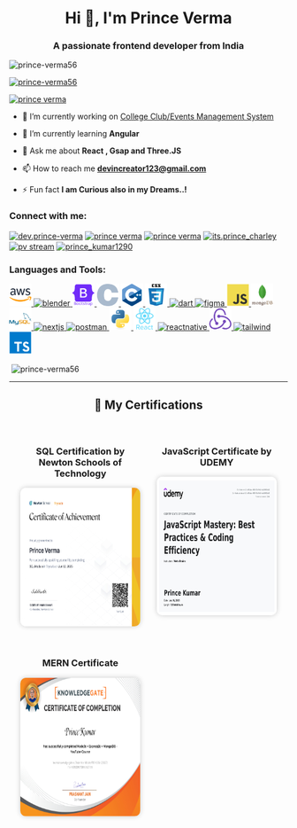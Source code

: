 <h1 align="center">Hi 👋, I'm Prince Verma</h1>
<h3 align="center">A passionate frontend developer from India</h3>

<p align="left"> <img src="https://komarev.com/ghpvc/?username=prince-verma56&label=Profile%20views&color=0e75b6&style=flat" alt="prince-verma56" /> </p>

<p align="left"> <a href="https://github.com/ryo-ma/github-profile-trophy"><img src="https://github-profile-trophy.vercel.app/?username=prince-verma56" alt="prince-verma56" /></a> </p>

<p align="left"> <a href="https://twitter.com/prince verma" target="blank"><img src="https://img.shields.io/twitter/follow/prince verma?logo=twitter&style=for-the-badge" alt="prince verma" /></a> </p>

- 🔭 I’m currently working on [College Club/Events Management System](https://github.com/Prince-verma56/GLA_CLUB)

- 🌱 I’m currently learning **Angular**

- 💬 Ask me about **React , Gsap and Three.JS**

- 📫 How to reach me **devincreator123@gmail.com**

- ⚡ Fun fact **I am Curious also in my Dreams..!**

<h3 align="left">Connect with me:</h3>
<p align="left">
<a href="https://dev.to/dev.prince-verma" target="blank"><img align="center" src="https://raw.githubusercontent.com/rahuldkjain/github-profile-readme-generator/master/src/images/icons/Social/devto.svg" alt="dev.prince-verma" height="30" width="40" /></a>
<a href="https://twitter.com/prince verma" target="blank"><img align="center" src="https://raw.githubusercontent.com/rahuldkjain/github-profile-readme-generator/master/src/images/icons/Social/twitter.svg" alt="prince verma" height="30" width="40" /></a>
<a href="https://linkedin.com/in/prince-verma26" target="blank"><img align="center" src="https://raw.githubusercontent.com/rahuldkjain/github-profile-readme-generator/master/src/images/icons/Social/linked-in-alt.svg" alt="prince verma" height="30" width="40" /></a>
<a href="https://instagram.com/its.prince_charley" target="blank"><img align="center" src="https://raw.githubusercontent.com/rahuldkjain/github-profile-readme-generator/master/src/images/icons/Social/instagram.svg" alt="its.prince_charley" height="30" width="40" /></a>
<a href="https://www.youtube.com/c/pv stream" target="blank"><img align="center" src="https://raw.githubusercontent.com/rahuldkjain/github-profile-readme-generator/master/src/images/icons/Social/youtube.svg" alt="pv stream" height="30" width="40" /></a>
<a href="https://www.leetcode.com/prince_kumar1290" target="blank"><img align="center" src="https://raw.githubusercontent.com/rahuldkjain/github-profile-readme-generator/master/src/images/icons/Social/leet-code.svg" alt="prince_kumar1290" height="30" width="40" /></a>
</p>

<h3 align="left">Languages and Tools:</h3>
<p align="left"> <a href="https://aws.amazon.com" target="_blank" rel="noreferrer"> <img src="https://raw.githubusercontent.com/devicons/devicon/master/icons/amazonwebservices/amazonwebservices-original-wordmark.svg" alt="aws" width="40" height="40"/> </a> <a href="https://www.blender.org/" target="_blank" rel="noreferrer"> <img src="https://download.blender.org/branding/community/blender_community_badge_white.svg" alt="blender" width="40" height="40"/> </a> <a href="https://getbootstrap.com" target="_blank" rel="noreferrer"> <img src="https://raw.githubusercontent.com/devicons/devicon/master/icons/bootstrap/bootstrap-plain-wordmark.svg" alt="bootstrap" width="40" height="40"/> </a> <a href="https://www.cprogramming.com/" target="_blank" rel="noreferrer"> <img src="https://raw.githubusercontent.com/devicons/devicon/master/icons/c/c-original.svg" alt="c" width="40" height="40"/> </a> <a href="https://www.w3schools.com/cpp/" target="_blank" rel="noreferrer"> <img src="https://raw.githubusercontent.com/devicons/devicon/master/icons/cplusplus/cplusplus-original.svg" alt="cplusplus" width="40" height="40"/> </a> <a href="https://www.w3schools.com/css/" target="_blank" rel="noreferrer"> <img src="https://raw.githubusercontent.com/devicons/devicon/master/icons/css3/css3-original-wordmark.svg" alt="css3" width="40" height="40"/> </a> <a href="https://dart.dev" target="_blank" rel="noreferrer"> <img src="https://www.vectorlogo.zone/logos/dartlang/dartlang-icon.svg" alt="dart" width="40" height="40"/> </a> <a href="https://www.figma.com/" target="_blank" rel="noreferrer"> <img src="https://www.vectorlogo.zone/logos/figma/figma-icon.svg" alt="figma" width="40" height="40"/> </a> <a href="https://developer.mozilla.org/en-US/docs/Web/JavaScript" target="_blank" rel="noreferrer"> <img src="https://raw.githubusercontent.com/devicons/devicon/master/icons/javascript/javascript-original.svg" alt="javascript" width="40" height="40"/> </a> <a href="https://www.mongodb.com/" target="_blank" rel="noreferrer"> <img src="https://raw.githubusercontent.com/devicons/devicon/master/icons/mongodb/mongodb-original-wordmark.svg" alt="mongodb" width="40" height="40"/> </a> <a href="https://www.mysql.com/" target="_blank" rel="noreferrer"> <img src="https://raw.githubusercontent.com/devicons/devicon/master/icons/mysql/mysql-original-wordmark.svg" alt="mysql" width="40" height="40"/> </a> <a href="https://nextjs.org/" target="_blank" rel="noreferrer"> <img src="https://cdn.worldvectorlogo.com/logos/nextjs-2.svg" alt="nextjs" width="40" height="40"/> </a> <a href="https://postman.com" target="_blank" rel="noreferrer"> <img src="https://www.vectorlogo.zone/logos/getpostman/getpostman-icon.svg" alt="postman" width="40" height="40"/> </a> <a href="https://www.python.org" target="_blank" rel="noreferrer"> <img src="https://raw.githubusercontent.com/devicons/devicon/master/icons/python/python-original.svg" alt="python" width="40" height="40"/> </a> <a href="https://reactjs.org/" target="_blank" rel="noreferrer"> <img src="https://raw.githubusercontent.com/devicons/devicon/master/icons/react/react-original-wordmark.svg" alt="react" width="40" height="40"/> </a> <a href="https://reactnative.dev/" target="_blank" rel="noreferrer"> <img src="https://reactnative.dev/img/header_logo.svg" alt="reactnative" width="40" height="40"/> </a> <a href="https://redux.js.org" target="_blank" rel="noreferrer"> <img src="https://raw.githubusercontent.com/devicons/devicon/master/icons/redux/redux-original.svg" alt="redux" width="40" height="40"/> </a> <a href="https://tailwindcss.com/" target="_blank" rel="noreferrer"> <img src="https://www.vectorlogo.zone/logos/tailwindcss/tailwindcss-icon.svg" alt="tailwind" width="40" height="40"/> </a> <a href="https://www.typescriptlang.org/" target="_blank" rel="noreferrer"> <img src="https://raw.githubusercontent.com/devicons/devicon/master/icons/typescript/typescript-original.svg" alt="typescript" width="40" height="40"/> </a> </p>

<p>&nbsp;<img align="center" src="https://github-readme-stats.vercel.app/api?username=prince-verma56&show_icons=true&locale=en" alt="prince-verma56" /></p>

<hr>

<h2 style="text-align: center;">📜 My Certifications</h2>

<div class="container" style="
  display: grid;
  grid-template-columns: repeat(2, 1fr);
  gap: 30px;
  max-width: 1000px;
  margin: auto;
  padding: 20px;
">

  <div style="text-align: center;">
    <h3>SQL Certification by Newton Schools of Technology</h3>
    <img src="https://github.com/Prince-verma56/Certificates/blob/main/Certificates%20of%20Me/SQL%20certificate%20by%20Newton.jpg?raw=true"
         alt="SQL Certificate"
         style="height: 250px; border-radius: 10px; box-shadow: 0 0 10px rgba(0,0,0,0.2);" />
  </div>

  <div style="text-align: center;">
    <h3>JavaScript Certificate by UDEMY</h3>
    <img src="https://github.com/Prince-verma56/Certificates/blob/main/Certificates%20of%20Me/javascript%20certificate.jpg?raw=true"
         alt="JavaScript Certificate"
         style="height: 250px; border-radius: 10px; box-shadow: 0 0 10px rgba(0,0,0,0.2);" />
  </div>

  <div style="text-align: center;">
    <h3>MERN Certificate</h3>
    <img src="https://github.com/Prince-verma56/Certificates/blob/main/Certificates%20of%20Me/Mern%20Certificate.jpg?raw=true"
         alt="MERN Certificate"
         style="height: 250px; border-radius: 10px; box-shadow: 0 0 10px rgba(0,0,0,0.2);" />
  </div>



</div>
